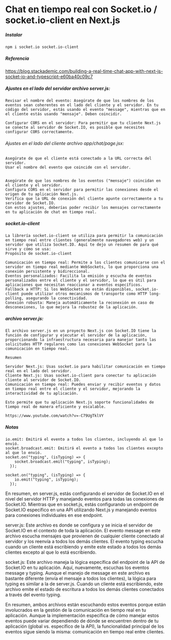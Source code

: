 # Chat en tiempo real con Socket.io / socket.io-client en Next.js

##### Instalar

    npm i socket.io socket.io-client

##### Referencia

https://blog.stackademic.com/building-a-real-time-chat-app-with-next-js-socket-io-and-typescript-e60ba40c09c7

##### Ajustes en el lado del servidor archivo server.js:

    Revisar el nombre del evento: Asegúrate de que los nombres de los eventos sean coherentes en el lado del cliente y el servidor. En tu código del servidor, estás usando el evento "message", mientras que en el cliente estás usando "mensaje". Deben coincidir.

    Configurar CORS en el servidor: Para permitir que tu cliente Next.js se conecte al servidor de Socket.IO, es posible que necesites configurar CORS correctamente.

###### Ajustes en el lado del cliente archivo app/chat/page.jsx:

    Asegúrate de que el cliente está conectado a la URL correcta del servidor.
    Usar el nombre del evento que coincide con el servidor.


    Asegúrate de que los nombres de los eventos ("mensaje") coincidan en el cliente y el servidor.
    Configura CORS en el servidor para permitir las conexiones desde el origen de tu aplicación Next.js.
    Verifica que la URL de conexión del cliente apunte correctamente a tu servidor de Socket.IO.
    Con estos ajustes, deberías poder recibir los mensajes correctamente en tu aplicación de chat en tiempo real.

##### socket.io-client

    La librería socket.io-client se utiliza para permitir la comunicación en tiempo real entre clientes (generalmente navegadores web) y un servidor que utiliza Socket.IO. Aquí te dejo un resumen de para qué sirve y cómo se usa:
    Propósito de socket.io-client

    Comunicación en tiempo real: Permite a los clientes comunicarse con el servidor en tiempo real mediante WebSockets, lo que proporciona una conexión persistente y bidireccional.
    Eventos personalizados: Facilita la emisión y escucha de eventos personalizados entre el cliente y el servidor, lo que es útil para aplicaciones que necesitan reaccionar a eventos específicos.
    Fallback a HTTP: Si los WebSockets no están disponibles, socket.io-client puede utilizar otros mecanismos de transporte como HTTP long-polling, asegurando la conectividad.
    Conexión robusta: Maneja automáticamente la reconexión en caso de desconexiones, lo que mejora la robustez de la aplicación.

##### archivo server.js:

    El archivo server.js en un proyecto Next.js con Socket.IO tiene la función de configurar y ejecutar el servidor de la aplicación, proporcionando la infraestructura necesaria para manejar tanto las solicitudes HTTP regulares como las conexiones WebSocket para la comunicación en tiempo real.

    Resumen

    Servidor Next.js: Usas socket.io para habilitar comunicación en tiempo real en el lado del servidor.
    Cliente Next.js: Usas socket.io-client para conectar tu aplicación cliente al servidor de Socket.IO.
    Comunicación en tiempo real: Puedes enviar y recibir eventos y datos en tiempo real entre el cliente y el servidor, mejorando la interactividad de tu aplicación.

    Esto permite que tu aplicación Next.js soporte funcionalidades de tiempo real de manera eficiente y escalable.

    https://www.youtube.com/watch?v=-C79UgTklVY

##### Notas

    io.emit: Emitirá el evento a todos los clientes, incluyendo al que lo envió.
    socket.broadcast.emit: Emitirá el evento a todos los clientes excepto al que lo envió.
    socket.on("typing", (isTyping) => {
        socket.broadcast.emit("typing", isTyping);
      });

    socket.on("typing", (isTyping) => {
        io.emit("typing", isTyping);
      });

En resumen, en server.js, estás configurando el servidor de Socket.IO en el nivel del servidor HTTP y manejando eventos para todas las conexiones de Socket.IO. Mientras que en socket.js, estás configurando un endpoint de Socket.IO específico en una API utilizando Next.js y manejando eventos para conexiones individuales en ese endpoint.

server.js: Este archivo es donde se configura y se inicia el servidor de Socket.IO en el contexto de toda la aplicación. El evento message en este archivo escucha mensajes que provienen de cualquier cliente conectado al servidor y los reenvía a todos los demás clientes. El evento typing escucha cuando un cliente está escribiendo y emite este estado a todos los demás clientes excepto al que lo está escribiendo.

socket.js: Este archivo maneja la lógica específica del endpoint de la API de Socket.IO en tu aplicación. Aquí, nuevamente, escuchas los eventos message y typing. Aunque el manejo de message en este archivo es bastante diferente (envía el mensaje a todos los clientes), la lógica para typing es similar a la de server.js. Cuando un cliente está escribiendo, este archivo emite el estado de escritura a todos los demás clientes conectados a través del evento typing.

En resumen, ambos archivos están escuchando estos eventos porque están involucrados en la gestión de la comunicación en tiempo real en tu aplicación. Aunque la implementación específica de cómo manejar estos eventos puede variar dependiendo de dónde se encuentren dentro de tu aplicación (global vs. específico de la API), la funcionalidad principal de los eventos sigue siendo la misma: comunicación en tiempo real entre clientes.
